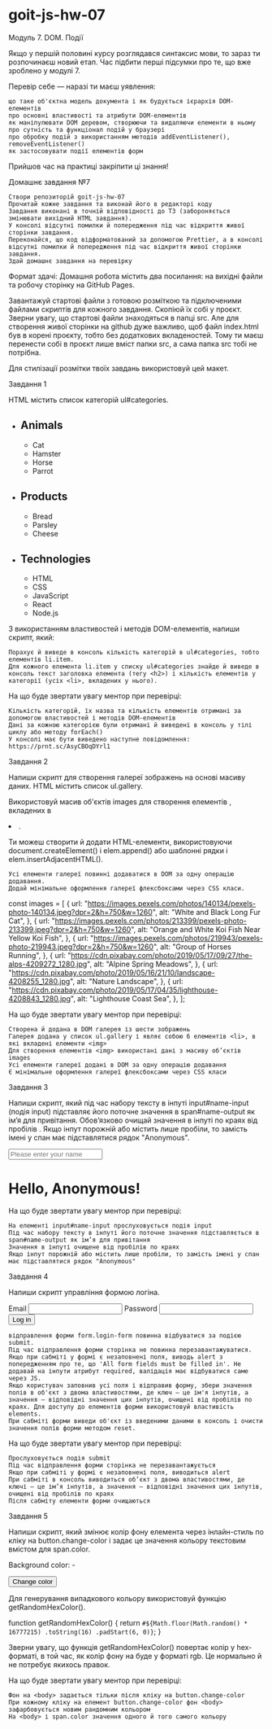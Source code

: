 # goit-js-hw-07

Mодуль 7. DOM. Події

Якщо у першій половині курсу розглядався синтаксис мови, то зараз ти розпочинаєш
новий етап. Час підбити перші підсумки про те, що вже зроблено у модулі 7.

Перевір себе — наразі ти маєш уявлення:

    що таке об'єктна модель документа і як будується ієрархія DOM-елементів
    про основні властивості та атрибути DOM-елементів
    як маніпулювати DOM деревом, створюючи та видаляючи елементи в ньому
    про сутність та функціонал подій у браузері
    про обробку подій з використанням методів addEventListener(), removeEventListener()
    як застосовувати події елементів форм

Прийшов час на практиці закріпити ці знання!

Домашнє завдання №7

    Створи репозиторій goit-js-hw-07
    Прочитай кожне завдання та виконай його в редакторі коду
    Завдання виконані в точній відповідності до ТЗ (забороняється змінювати вихідний HTML завдання).
    У консолі відсутні помилки й попередження під час відкриття живої сторінки завдання.
    Переконайся, що код відформатований за допомогою Prettier, а в консолі відсутні помилки й попередження під час відкриття живої сторінки завдання.
    Здай домашнє завдання на перевірку

Формат здачі: Домашня робота містить два посилання: на вихідні файли та робочу
сторінку на GitHub Pages.

Завантажуй стартові файли з готовою розміткою та підключеними файлами скриптів
для кожного завдання. Скопіюй їх собі у проєкт. Зверни увагу, що стартові файли
знаходяться в папці src. Але для створення живої сторінки на github дуже
важливо, щоб файл index.html був в корені проєкту, тобто без додаткових
вкладеностей. Тому ти маєш перенести собі в проєкт лише вміст папки src, а сама
папка src тобі не потрібна.

Для стилізації розмітки твоїх завдань використовуй цей макет.

Завдання 1

HTML містить список категорій ul#categories.

<ul id="categories">
  <li class="item">
    <h2>Animals</h2>
    <ul>
      <li>Cat</li>
      <li>Hamster</li>
      <li>Horse</li>
      <li>Parrot</li>
    </ul>
  </li>
  <li class="item">
    <h2>Products</h2>
    <ul>
      <li>Bread</li>
      <li>Parsley</li>
      <li>Cheese</li>
    </ul>
  </li>
  <li class="item">
    <h2>Technologies</h2>
    <ul>
      <li>HTML</li>
      <li>CSS</li>
      <li>JavaScript</li>
      <li>React</li>
      <li>Node.js</li>
    </ul>
  </li>
</ul>

З використанням властивостей і методів DOM-елементів, напиши скрипт, який:

    Порахує й виведе в консоль кількість категорій в ul#categories, тобто елементів li.item.
    Для кожного елемента li.item у списку ul#categories знайде й виведе в консоль текст заголовка елемента (тегу <h2>) і кількість елементів у категорії (усіх <li>, вкладених у нього).

На що буде звертати увагу ментор при перевірці:

    Кількість категорій, їх назва та кількість елементів отримані за допомогою властивостей і методів DOM-елементів
    Дані за кожною категорією були отримані й виведені в консоль у тілі циклу або методу forEach()
    У консолі має бути виведено наступне повідомлення: https://prnt.sc/AsyCBOqDYrl1

Завдання 2

Напиши скрипт для створення галереї зображень на основі масиву даних. HTML
містить список ul.gallery.

<ul class="gallery"></ul>

Використовуй масив об'єктів images для створення елементів <img>, вкладених в

<li>.

Ти можеш створити й додати HTML-елементи, використовуючи
document.createElement() і elem.append() або шаблонні рядки і
elem.insertAdjacentHTML().

    Усі елементи галереї повинні додаватися в DOM за одну операцію додавання.
    Додай мінімальне оформлення галереї флексбоксами через CSS класи.

const images = [ { url:
"https://images.pexels.com/photos/140134/pexels-photo-140134.jpeg?dpr=2&h=750&w=1260",
alt: "White and Black Long Fur Cat", }, { url:
"https://images.pexels.com/photos/213399/pexels-photo-213399.jpeg?dpr=2&h=750&w=1260",
alt: "Orange and White Koi Fish Near Yellow Koi Fish", }, { url:
"https://images.pexels.com/photos/219943/pexels-photo-219943.jpeg?dpr=2&h=750&w=1260",
alt: "Group of Horses Running", }, { url:
"https://cdn.pixabay.com/photo/2019/05/17/09/27/the-alps-4209272_1280.jpg", alt:
"Alpine Spring Meadows", }, { url:
"https://cdn.pixabay.com/photo/2019/05/16/21/10/landscape-4208255_1280.jpg",
alt: "Nature Landscape", }, { url:
"https://cdn.pixabay.com/photo/2019/05/17/04/35/lighthouse-4208843_1280.jpg",
alt: "Lighthouse Coast Sea", }, ];

На що буде звертати увагу ментор при перевірці:

    Створена й додана в DOM галерея із шести зображень
    Галерея додана у список ul.gallery і являє собою 6 елементів <li>, в які вкладені елементи <img>
    Для створення елементів <img> використані дані з масиву об’єктів images
    Усі елементи галереї додані в DOM за одну операцію додавання
    Є мінімальне оформлення галереї флексбоксами через CSS класи

Завдання 3

Напиши скрипт, який під час набору тексту в інпуті input#name-input (подія
input) підставляє його поточне значення в span#name-output як ім’я для
привітання. Обов’язково очищай значення в інпуті по краях від пробілів . Якщо
інпут порожній або містить лише пробіли, то замість імені у спан має
підставлятися рядок "Anonymous".

<input type="text" id="name-input" placeholder="Please enter your name" />
<h1>Hello, <span id="name-output">Anonymous</span>!</h1>

На що буде звертати увагу ментор при перевірці:

    На елементі input#name-input прослуховується подія input
    Під час набору тексту в інпуті його поточне значення підставляється в span#name-output як ім’я для привітання
    Значення в інпуті очищене від пробілів по краях
    Якщо інпут порожній або містить лише пробіли, то замість імені у спан має підставлятися рядок "Anonymous"

Завдання 4

Напиши скрипт управління формою логіна.

<form class="login-form">
  <label>
    Email
    <input type="email" name="email" />
  </label>
  <label>
    Password
    <input type="password" name="password" />
  </label>
  <button type="submit">Log in</button>
</form>

    відправлення форми form.login-form повинна відбуватися за подією submit.
    Під час відправлення форми сторінка не повинна перезавантажуватися.
    Якщо при сабміті у формі є незаповнені поля, виводь alert з попередженням про те, що 'All form fields must be filled in'. Не додавай на інпути атрибут required, валідація має відбуватися саме через JS.
    Якщо користувач заповнив усі поля і відправив форму, збери значення полів в об'єкт з двома властивостями, де ключ — це ім'я інпутів, а значення — відповідні значення цих інпутів, очищені від пробілів по краях. Для доступу до елементів форми використовуй властивість elements.
    При сабміті форми виведи об'єкт із введеними даними в консоль і очисти значення полів форми методом reset.

На що буде звертати увагу ментор при перевірці:

    Прослуховується подія submit
    Під час відправлення форми сторінка не перезавантажується
    Якщо при сабміті у формі є незаповнені поля, виводиться alert
    При сабміті в консоль виводиться об’єкт з двома властивостями, де ключі — це ім’я інпутів, а значення — відповідні значення цих інпутів, очищені від пробілів по краях
    Після сабміту елементи форми очищаються

Завдання 5

Напиши скрипт, який змінює колір фону елемента <body> через інлайн-стиль по
кліку на button.change-color і задає це значення кольору текстовим вмістом для
span.color.

<div class="widget">
  <p>Background color: <span class="color">-</span></p>
  <button type="button" class="change-color">Change color</button>
</div>

Для генерування випадкового кольору використовуй функцію getRandomHexColor().

function getRandomHexColor() { return
`#${Math.floor(Math.random() * 16777215) .toString(16) .padStart(6, 0)}`; }

Зверни увагу, що функція getRandomHexColor() повертає колір у hex-форматі, в той
час, як колір фону на <body> буде у форматі rgb. Це нормально й не потребує
якихось правок.

На що буде звертати увагу ментор при перевірці:

    Фон на <body> задається тільки після кліку на button.change-color
    При кожному кліку на елемент button.change-color фон <body> зафарбовується новим рандомним кольором
    На <body> і span.color значення одного й того самого кольору
